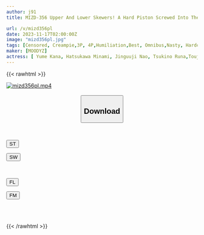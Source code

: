 ```yaml
---
author: j91
title: MIZD-356 Upper And Lower Skewers! A Hard Piston Screwed Into The Mouth And Pussy! Never-ending Collective Circle●BEST

url: /v/mizd356pl
date: 2023-11-17T02:00:00Z
image: "mizd356pl.jpg"
tags: [Censored, Creampie,3P, 4P,Humiliation,Best, Omnibus,Nasty, Hardcore,4HR+,Deep Throating	]
maker: [MOODYZ]
actress: [ Yume Kana, Hatsukawa Minami, Jinguuji Nao, Tsukino Runa,Toujou Natsu, Tanaka Nene, Aoi Ibuki, Futami Rei, Kawakita Meisa, Tsubasa Aoi ]
---
```



{{< rawhtml >}}

<div class="video" data-videoid="xrl68KWxMxtkrG7">
    <a href="javascript:;">
        <img src="https://my.j91.asia/v/mizd356pl/mizd356pl.jpg" width="WIDTH" height="HEIGHT" alt="mizd356pl.mp4" loading="lazy">
    </a>
</div>

<script type="text/javascript" src="https://j91.asia/asset/on-demand-st.js"></script>

<br>
  <link rel="stylesheet" href="https://j91.asia/asset/bs5.css">
  
  <center>
  <button class="btn btn-primary" type="button" data-bs-toggle="collapse" data-bs-target=".multi-collapse" aria-expanded="false" aria-controls="multiCollapseExample1 multiCollapseExample2"><h2>Download</h2></button></center>
</p>
<div class="row">
  <div class="col">
    <div class="collapse multi-collapse" id="multiCollapseExample1">
      <div class="card card-body">
	      	      <br>
<div class="buttons">  
<p><a href="https://streamtape.to/v/xrl68KWxMxtkrG7" target="_blank"><button class="btn-hover color-3"><i class="fa fa-download"></i> ST</button></a></p>
<p><a href="https://sfastwish.com/1rs9tpvzyy83" target="_blank"><button class="btn-hover color-2"><i class="fa fa-download"></i> SW</button></a></p></div>
    </div>
  </div>
</div>
  <div class="col">
    <div class="collapse multi-collapse" id="multiCollapseExample2">
      <div class="card card-body">
	      <br>
<div class="buttons">
<p><a href="javascript:;" target="_blank"><button class="btn-hover color-9"><i class="fa fa-download"></i> FL</button></a></p>
<p><a href="javascript:;" target="_blank"><button class="btn-hover color-8"><i class="fa fa-download"></i> FM</button></a></p></div>
<br><br>
      </div>
    </div>
  </div>
</div>

{{< /rawhtml >}}
